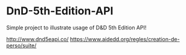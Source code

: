 # DnD-5th-Edition-API

Simple project to illustrate usage of D&D 5th Edition API!

http://www.dnd5eapi.co/
https://www.aidedd.org/regles/creation-de-perso/suite/
